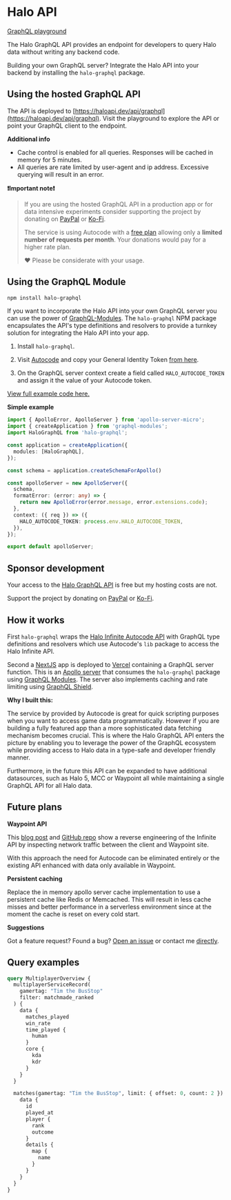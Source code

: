 # Halo API

[GraphQL playground](https://haloapi.dev/api/graphql)

The Halo GraphQL API provides an endpoint for developers to query Halo data without writing any backend code. 

Building your own GraphQL server? Integrate the Halo API into your backend by installing the `halo-graphql` package.

## Using the hosted GraphQL API

The API is deployed to [https://haloapi.dev/api/graphql](https://haloapi.dev/api/graphql). Visit the playground to explore the API or point your GraphQL client to the endpoint. 

**Additional info**

- Cache control is enabled for all queries. Responses will be cached in memory for 5 minutes. 
- All queries are rate limited by user-agent and ip address. Excessive querying will result in an error.

**❗Important note❗**

> If you are using the hosted GraphQL API in a production app or for data intensive experiments consider supporting the project by donating on [PayPal](https://www.paypal.com/paypalme/TimMikeladze) or [Ko-Fi](https://ko-fi.com/timmikeladze).
> 
> The service is using Autocode with a [free plan](https://autocode.com/pricing/) allowing only a **limited number of requests per month**. Your donations would pay for a higher rate plan.
> 
> ❤️ Please be considerate with your usage.

## Using the GraphQL Module

```bash
npm install halo-graphql
```

If you want to incorporate the Halo API into your own GraphQL server you can use the power of [GraphQL-Modules](https://www.graphql-modules.com/). The `halo-graphql` NPM package encapsulates the API's type definitions and resolvers to provide a turnkey solution for integrating the Halo API into your app.

1. Install `halo-graphql`.
2. Visit [Autocode](https://autocode.com/) and copy your General Identity Token [from here](https://autocode.com/auth).

3. On the GraphQL server context create a field called `HALO_AUTOCODE_TOKEN` and assign it the value of your Autocode token.

[View full example code here.](https://github.com/TimMikeladze/haloapi.dev/blob/master/haloapi.dev/src/graphql/server.ts)

**Simple example**

```typescript
import { ApolloError, ApolloServer } from 'apollo-server-micro';
import { createApplication } from 'graphql-modules';
import HaloGraphQL from 'halo-graphql';

const application = createApplication({
  modules: [HaloGraphQL],
});

const schema = application.createSchemaForApollo()

const apolloServer = new ApolloServer({
  schema,
  formatError: (error: any) => {
    return new ApolloError(error.message, error.extensions.code);
  },
  context: ({ req }) => ({
    HALO_AUTOCODE_TOKEN: process.env.HALO_AUTOCODE_TOKEN,
  }),
});

export default apolloServer;
```

## Sponsor development

Your access to the [Halo GraphQL API](https://haloapi.dev/api/graphql) is free but my hosting costs are not.

Support the project by donating on [PayPal](https://www.paypal.com/paypalme/TimMikeladze) or [Ko-Fi](https://ko-fi.com/timmikeladze).

 
## How it works

First `halo-graphql` wraps the [Halo Infinite Autocode API](https://autocode.com/lib/halo/infinite) with GraphQL type definitions and resolvers which use Autocode's `lib` package to access the Halo Infinite API.

Second a [NextJS](https://nextjs.org/) app is deployed to [Vercel](https://vercel.com/) containing a GraphQL server function. This is an [Apollo server](https://github.com/apollographql/apollo-server) that consumes the `halo-graphql` package using [GraphQL Modules](https://github.com/Urigo/graphql-modules). The server also implements caching and rate limiting using [GraphQL Shield](https://github.com/maticzav/graphql-shield).

**Why I built this:**

The service by provided by Autocode is great for quick scripting purposes when you want to access game data programmatically. However if you are building a fully featured app than a more sophisticated data fetching mechanism becomes crucial. This is where the Halo GraphQL API enters the picture by enabling you to leverage the power of the GraphQL ecosystem while providing access to Halo data in a type-safe and developer friendly manner.

Furthermore, in the future this API can be expanded to have additional datasources, such as Halo 5, MCC or Waypoint all while maintaining a single GraphQL API for all Halo data.

## Future plans

**Waypoint API**

This [blog post](https://den.dev/blog/halo-api/) and [GitHub repo](https://github.com/dend/grunt/blob/main/Grunt/Grunt/endpoints.json) show a reverse engineering of the Infinite API by inspecting network traffic between the client and Waypoint site. 

With this approach the need for Autocode can be eliminated entirely or the existing API enhanced with data only available in Waypoint.

**Persistent caching**

Replace the in memory apollo server cache implementation to use a persistent cache like Redis or Memcached. This will result in less cache misses and better performance in a serverless environment since at the moment the cache is reset on every cold start.

**Suggestions**

Got a feature request? Found a bug? [Open an issue](https://github.com/TimMikeladze/haloapi.dev/issues/new) or contact me [directly](https://linesofcode.dev).

## Query examples

```graphql
query MultiplayerOverview {
  multiplayerServiceRecord(
    gamertag: "Tim the BusStop"
    filter: matchmade_ranked
  ) {
    data {
      matches_played
      win_rate
      time_played {
        human
      }
      core {
        kda
        kdr
      }
    }
  }

  matches(gamertag: "Tim the BusStop", limit: { offset: 0, count: 2 }) {
    data {
      id
      played_at
      player {
        rank
        outcome
      }
      details {
        map {
          name
        }
      }
    }
  }
}
```
